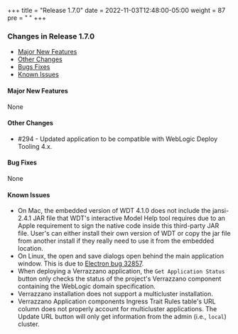 +++
title = "Release 1.7.0"
date = 2022-11-03T12:48:00-05:00
weight = 87
pre = "<b> </b>"
+++

### Changes in Release 1.7.0
- [Major New Features](#major-new-features)
- [Other Changes](#other-changes)
- [Bugs Fixes](#bug-fixes)
- [Known Issues](#known-issues)

#### Major New Features
None

#### Other Changes
- #294 - Updated application to be compatible with WebLogic Deploy Tooling 4.x.

#### Bug Fixes
None

#### Known Issues
- On Mac, the embedded version of WDT 4.1.0 does not include the jansi-2.4.1 JAR file that WDT's interactive Model Help
  tool requires due to an Apple requirement to sign the native code inside this third-party JAR file. User's can either
  install their own version of WDT or copy the jar file from another install if they really need to use it from the
  embedded location.
- On Linux, the open and save dialogs open behind the main application window.  This is due to
  [Electron bug 32857](https://github.com/electron/electron/issues/32857).
- When deploying a Verrazzano application, the `Get Application Status` button only checks the status of the project's
  Verrazzano component containing the WebLogic domain specification.
- Verrazzano installation does not support a multicluster installation.
- Verrazzano Application components Ingress Trait Rules table's URL column does not properly account for multicluster
  applications.  The Update URL button will only get information from the admin (i.e., `local`) cluster.
